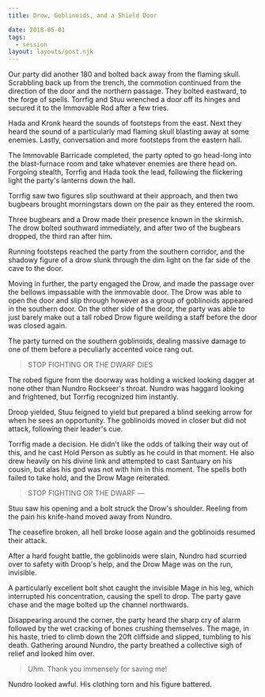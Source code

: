 ```yaml
---
title: Drow, Goblinoids, and a Shield Door

date: 2018-05-01
tags:
  - session
layout: layouts/post.njk
---
```


Our party did another 180 and bolted back away from the flaming skull. Scrabbling back up from the trench, the commotion continued from the direction of the door and the northern passage. They bolted eastward, to the forge of spells. Torrfig and Stuu wrenched a door off its hinges and secured it to the Immovable Rod after a few tries.

Hada and Kronk heard the sounds of footsteps from the east. Next they heard the sound of a particularly mad flaming skull blasting away at some enemies. Lastly, conversation and more footsteps from the eastern hall.

The Immovable Barricade completed, the party opted to go head-long into the blast-furnace room and take whatever enemies are there head on. Forgoing stealth, Torrfig and Hada took the lead, following the flickering light the party's lanterns down the hall.

Torrfig saw two figures slip southward at their approach, and then two bugbears brought morningstars down on the pair as they entered the room. 

Three bugbears and a Drow made their presence known in the skirmish. The drow bolted southward immediately, and after two of the bugbears dropped, the third ran after him.

Running footsteps reached the party from the southern corridor, and the shadowy figure of a drow slunk through the dim light on the far side of the cave to the door.

Moving in further, the party engaged the Drow, and made the passage over the bellows impassable with the immovable door. The Drow was able to open the door and slip through however as a group of goblinoids appeared in the southern door. On the other side of the door, the party was able to just barely make out a tall robed Drow figure weilding a staff before the door was closed again.

The party turned on the southern goblinoids, dealing massive damage to one of them before a peculiarly accented voice rang out.

> STOP FIGHTING OR THE DWARF DIES

The robed figure from the doorway was holding a wicked looking dagger at none other than Nundro Rockseer's throat. Nundro was haggard looking and frightened, but Torrfig recognized him instantly.

Droop yielded, Stuu feigned to yield but prepared a blind seeking arrow for when he sees an opportunity. The goblinoids moved in closer but did not attack, following their leader's cue.

Torrfig made a decision. He didn't like the odds of talking their way out of this, and he cast Hold Person as subtly as he could in that moment. He also drew heavily on his divine link and attempted to cast Santuary on his cousin, but alas his god was not with him in this moment. The spells both failed to take hold, and the Drow Mage reiterated.

> STOP FIGHTING OR THE DWARF ––

Stuu saw his opening and a bolt struck the Drow's shoulder. Reeling from the pain his knife-hand moved away from Nundro.

The ceasefire broken, all hell broke loose again and the goblinoids resumed their attack.

After a hard fought battle, the goblinoids were slain, Nundro had scurried over to safety with Droop's help, and the Drow Mage was on the run, invisible.

A particularly excellent bolt shot caught the invisible Mage in his leg, which interrupted his concentration, causing the spell to drop. The party gave chase and the mage bolted up the channel northwards.

Disappearing around the corner, the party heard the sharp cry of alarm followed by the wet cracking of bones crushing themselves. The mage, in his haste, tried to climb down the 20ft cliffside and slipped, tumbling to his death.
Gathering around Nundro, the party breathed a collective sigh of relief and looked him over.

> Uhm. Thank you immensely for saving me!

Nundro looked awful. His clothing torn and his figure battered.
